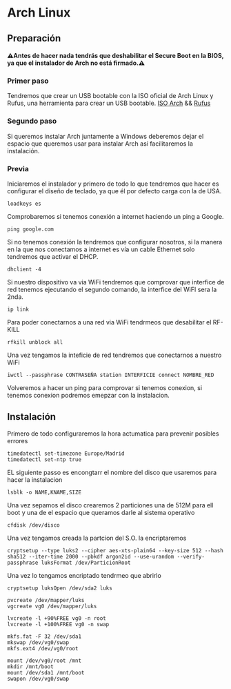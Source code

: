 # Arch Linux

## Preparación
#### ⚠️Antes de hacer nada tendrás que deshabilitar el Secure Boot en la BIOS, ya que el instalador de Arch no está firmado.️⚠️

### Primer paso
Tendremos que crear un USB bootable con la ISO oficial de Arch Linux y Rufus, una herramienta para crear un USB bootable.
[ISO Arch](https://mirror.librelabucm.org/archlinux/iso/latest/) && [Rufus](https://rufus.ie/es/)

### Segundo paso
Si queremos instalar Arch juntamente a Windows deberemos dejar el espacio que queremos usar para instalar Arch así facilitaremos la instalación.

### Previa
Iniciaremos el instalador y primero de todo lo que tendremos que hacer es configurar el diseño de teclado, ya que él por defecto carga con la de USA.
```
loadkeys es
```

Comprobaremos si tenemos conexión a internet haciendo un ping a Google.
```
ping google.com
```

Si no tenemos conexión la tendremos que configurar nosotros, si la manera en la que nos conectamos a internet es vía un cable Ethernet solo tendremos que activar el DHCP.
```
dhclient -4
```

Si nuestro dispositivo va via WiFi tendremos que comprovar que interfice de red tenemos ejecutando el segundo comando, la interfice del WiFI sera la 2nda.
```
ip link
```

Para poder conectarnos a una red via WiFi tendrmeos que desabilitar el RF-KILL
```
rfkill unblock all
```

Una vez tengamos la inteficie de red tendremos que conectarnos a nuestro WiFi
```
iwctl --passphrase CONTRASEÑA station INTERFICIE connect NOMBRE_RED
```

Volveremos a hacer un ping para comprovar si tenemos conexion, si tenemos conexion podremos emepzar con la instalacion.

## Instalación
Primero de todo configuraremos la hora actumatica para prevenir posibles errores
```
timedatectl set-timezone Europe/Madrid
timedatectl set-ntp true
```
EL siguiente passo es encongtarr el nombre del disco que usaremos para hacer la instalacion
```
lsblk -o NAME,KNAME,SIZE
```
Una vez sepamos el disco crearemos 2 particiones una de 512M para ell boot y una de el espacio que queramos darle al sistema operativo
```
cfdisk /dev/disco
```
Una vez tengamos creada la partcion del S.O. la encriptaremos
```
cryptsetup --type luks2 --cipher aes-xts-plain64 --key-size 512 --hash sha512 --iter-time 2000 --pbkdf argon2id --use-urandom --verify-passphrase luksFormat /dev/ParticionRoot
```
Una vez lo tengamos encriptado tendrmeo que abrirlo
```
cryptsetup luksOpen /dev/sda2 luks
```

```
pvcreate /dev/mapper/luks
vgcreate vg0 /dev/mapper/luks
```

```
lvcreate -l +90%FREE vg0 -n root
lvcreate -l +100%FREE vg0 -n swap
```

```
mkfs.fat -F 32 /dev/sda1
mkswap /dev/vg0/swap
mkfs.ext4 /dev/vg0/root
```

```
mount /dev/vg0/root /mnt
mkdir /mnt/boot
mount /dev/sda1 /mnt/boot
swapon /dev/vg0/swap
```
